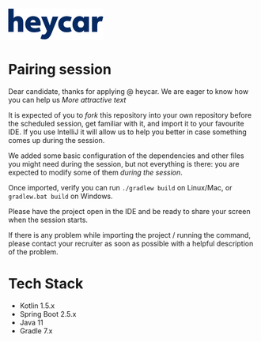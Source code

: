 ![heycar](assets/heycar-logo.png)
# Pairing session
Dear candidate, thanks for applying @ heycar.
We are eager to know how you can help us *More attractive text*

It is expected of you to *fork* this repository into your
own repository before the
scheduled session, get familiar with it, and import it to
your favourite IDE. If you use IntelliJ it will allow us to
help you better in case something comes up during the session.

We added some basic configuration of the dependencies and other files
you might need during the session, but not everything is there: you
are expected to modify some of them _during the session_.

Once imported, verify you can run `./gradlew build` on Linux/Mac,
or `gradlew.bat build` on Windows.

Please have the project open in the IDE and be ready to share your screen
when the session starts.

If there is any problem while importing the project / running the command,
please contact your recruiter as soon as possible with a helpful
description of the problem.

# Tech Stack

* Kotlin 1.5.x
* Spring Boot 2.5.x
* Java 11
* Gradle 7.x

